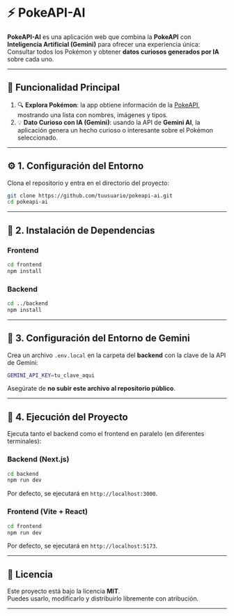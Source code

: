 # ⚡ PokeAPI-AI

**PokeAPI-AI** es una aplicación web que combina la **PokeAPI** con **Inteligencia Artificial (Gemini)** para ofrecer una experiencia única:  
Consultar todos los Pokémon y obtener **datos curiosos generados por IA** sobre cada uno.

---

## 🧠 Funcionalidad Principal

1. 🔍 **Explora Pokémon**: la app obtiene información de la [PokeAPI](https://pokeapi.co/), mostrando una lista con nombres, imágenes y tipos.  
2. 💡 **Dato Curioso con IA (Gemini)**: usando la API de **Gemini AI**, la aplicación genera un hecho curioso o interesante sobre el Pokémon seleccionado.

---

## ⚙️ 1. Configuración del Entorno

Clona el repositorio y entra en el directorio del proyecto:

```bash
git clone https://github.com/tuusuario/pokeapi-ai.git
cd pokeapi-ai
```

---

## 🧩 2. Instalación de Dependencias

### Frontend

```bash
cd frontend
npm install
```

### Backend

```bash
cd ../backend
npm install
```

---

## 🧠 3. Configuración del Entorno de Gemini

Crea un archivo `.env.local` en la carpeta del **backend** con la clave de la API de Gemini:

```bash
GEMINI_API_KEY=tu_clave_aqui
```

Asegúrate de **no subir este archivo al repositorio público**.

---

## 🚀 4. Ejecución del Proyecto

Ejecuta tanto el backend como el frontend en paralelo (en diferentes terminales):

### Backend (Next.js)

```bash
cd backend
npm run dev
```

Por defecto, se ejecutará en `http://localhost:3000`.

### Frontend (Vite + React)

```bash
cd frontend
npm run dev
```

Por defecto, se ejecutará en `http://localhost:5173`.

---

## 📄 Licencia

Este proyecto está bajo la licencia **MIT**.  
Puedes usarlo, modificarlo y distribuirlo libremente con atribución.

---
